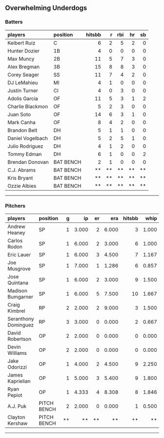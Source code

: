 ## Overwhelming Underdogs

### Batters

 
|players          |position  | hitsbb|  r| rbi| hr| sb| 
|:----------------|:---------|------:|--:|---:|--:|--:| 
|Keibert Ruiz     |C         |      6|  2|   5|  2|  0| 
|Hunter Dozier    |1B        |      4|  0|   0|  0|  0| 
|Max Muncy        |2B        |     11|  5|   7|  3|  0| 
|Alex Bregman     |3B        |     15|  8|   8|  3|  0| 
|Corey Seager     |SS        |     11|  7|   4|  2|  0| 
|DJ LeMahieu      |MI        |      4|  1|   0|  0|  0| 
|Justin Turner    |CI        |      4|  0|   3|  0|  0| 
|Adolis Garcia    |OF        |     11|  5|   3|  1|  2| 
|Charlie Blackmon |OF        |      5|  2|   3|  0|  0| 
|Juan Soto        |OF        |     14|  6|   3|  1|  0| 
|Mark Canha       |OF        |      8|  4|   2|  0|  0| 
|Brandon Belt     |DH        |      5|  1|   1|  0|  0| 
|Daniel Vogelbach |DH        |      5|  2|   5|  1|  0| 
|Julio Rodriguez  |DH        |      4|  1|   2|  0|  0| 
|Tommy Edman      |DH        |      6|  1|   0|  0|  2| 
|Brendan Donovan  |BAT BENCH |      2|  1|   0|  0|  0| 
|C.J. Abrams      |BAT BENCH |     **| **|  **| **| **| 
|Kris Bryant      |BAT BENCH |     **| **|  **| **| **| 
|Ozzie Albies     |BAT BENCH |     **| **|  **| **| **| 

* * *

### Pitchers

 
|players              |position    |  g|    ip| er|   era| hitsbb|  whip| so|  w| sv| 
|:--------------------|:-----------|--:|-----:|--:|-----:|------:|-----:|--:|--:|--:| 
|Andrew Heaney        |SP          |  1| 3.000|  2| 6.000|      3| 1.000|  5|  0|  0| 
|Carlos Rodon         |SP          |  1| 6.000|  2| 3.000|      6| 1.000|  7|  1|  0| 
|Eric Lauer           |SP          |  1| 6.000|  3| 4.500|      7| 1.167|  5|  0|  0| 
|Joe Musgrove         |SP          |  1| 7.000|  1| 1.286|      6| 0.857|  4|  0|  0| 
|Jose Quintana        |SP          |  1| 6.000|  2| 3.000|      9| 1.500|  6|  1|  0| 
|Madison Bumgarner    |SP          |  1| 6.000|  5| 7.500|     10| 1.667|  8|  0|  0| 
|Craig Kimbrel        |RP          |  2| 2.000|  2| 9.000|      3| 1.500|  1|  0|  0| 
|Seranthony Dominguez |RP          |  3| 3.000|  0| 0.000|      2| 0.667|  3|  1|  2| 
|David Robertson      |OP          |  2| 2.000|  0| 0.000|      0| 0.000|  2|  0|  1| 
|Devin Williams       |OP          |  2| 2.000|  0| 0.000|      0| 0.000|  2|  2|  0| 
|Jake Odorizzi        |OP          |  1| 4.000|  2| 4.500|      9| 2.250|  2|  0|  0| 
|James Kaprielian     |OP          |  1| 5.000|  3| 5.400|      9| 1.800|  6|  0|  0| 
|Ryan Pepiot          |OP          |  1| 4.333|  4| 8.308|      8| 1.846|  4|  0|  0| 
|A.J. Puk             |PITCH BENCH |  2| 2.000|  0| 0.000|      1| 0.500|  3|  0|  0| 
|Clayton Kershaw      |PITCH BENCH | **|    **| **|    **|     **|    **| **| **| **| 


* * *


